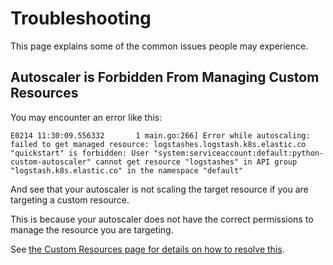 # Troubleshooting

This page explains some of the common issues people may experience.

## Autoscaler is Forbidden From Managing Custom Resources

You may encounter an error like this:

`
E0214 11:30:09.556332       1 main.go:266] Error while autoscaling: failed to get managed resource: logstashes.logstash.k8s.elastic.co "quickstart" is forbidden: User "system:serviceaccount:default:python-custom-autoscaler" cannot get resource "logstashes" in API group "logstash.k8s.elastic.co" in the namespace "default"
`

And see that your autoscaler is not scaling the target resource if you are targeting a custom resource.

This is because your autoscaler does not have the correct permissions to manage the resource you are
targeting.

See [the Custom Resources page for details on how to resolve this](./custom-resources.md).
